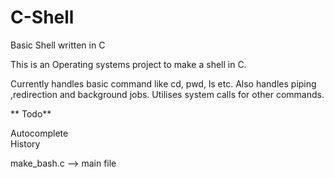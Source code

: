 # C-Shell
Basic Shell written in C

This is an Operating systems project to make a shell in C.

Currently handles basic command like cd, pwd, ls etc. Also handles piping ,redirection and background jobs. 
Utilises system calls for other commands.

** Todo**   

Autocomplete  
History

make_bash.c --> main file


